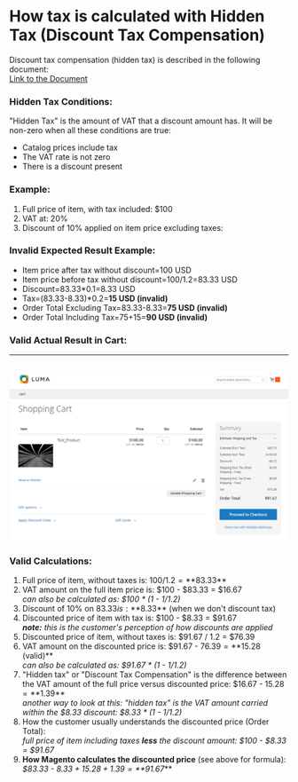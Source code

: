# How tax is calculated with Hidden Tax (Discount Tax Compensation)

 Discount tax compensation (hidden tax) is described in the following document:<br />
[Link to the Document](https://wiki.corp.magento.com/pages/viewpage.action?spaceKey=MAGE2&amp;title=SRS_Tax+Calculation#SRS_TaxCalculation-WhatisaHiddenTax)

### Hidden Tax Conditions:
&quot;Hidden Tax&quot; is the amount of VAT that a discount amount has. It will be non-zero when all these conditions are true:
- Catalog prices include tax
- The VAT rate is not zero
- There is a discount present

### Example:
1) Full price of item, with tax included: $100
2) VAT at: 20%
3) Discount of 10% applied on item price excluding taxes:

### Invalid Expected Result Example:
- Item price after tax without discount=100 USD
- Item price before tax without discount=100/1.2=83.33 USD
- Discount=83.33\*0.1=8.33 USD
- Tax=(83.33-8.33)\*0.2=**15 USD (invalid)**
- Order Total Excluding Tax=83.33-8.33=**75 USD (invalid)**
- Order Total Including Tax=75+15=**90 USD (invalid)**

### Valid Actual Result in Cart:
---

![Image](/src/images/images/hidden-tax.png "Image")
---


 ### Valid Calculations:
1) Full price of item, without taxes is: $100 / 1.2 = **$83.33**
2) VAT amount on the full item price is: $100 - $83.33 = $16.67<br>
*can also be calculated as: $100 \* (1 - 1/1.2)*<br>
3) Discount of 10% on $83.33 is: **$8.33** (when we don&#39;t discount tax)
4) Discounted price of item with tax is: $100 - $8.33 = $91.67<br>
***note:** this is the customer&#39;s perception of how discounts are applied*<br>
5) Discounted price of item, without taxes is: $91.67 / 1.2 = $76.39
6) VAT amount on the discounted price is: $91.67 - $76.39 = **$15.28 (valid)**<br>
*can also be calculated as: $91.67 \* (1 - 1/1.2)*<br>
7) &quot;Hidden tax&quot; or &quot;Discount Tax Compensation&quot; is the difference between the VAT amount of the full price versus discounted price: $16.67 - $15.28 = **$1.39**<br>
 *another way to look at this: &quot;hidden tax&quot; is the VAT amount carried within the $8.33 discount: $8.33 \* (1 - 1/1.2)*<br>
8) How the customer usually understands the discounted price (Order Total):<br>
*full price of item including taxes **less** the discount amount: $100 - $8.33 = $91.67*<br>
9) **How Magento calculates the discounted price** (see above for formula):<br>
*$83.33 - $8.33 + 15.28 + 1.39 = **$91.67***
